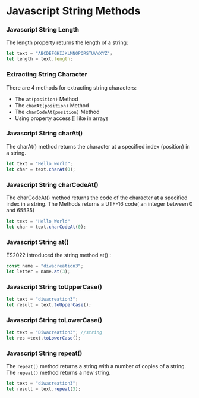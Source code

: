 # Javascript String Methods

### Javascript String Length
The length property returns the length of a string:
```js
let text = "ABCDEFGHIJKLMNOPQRSTUVWXYZ";
let length = text.length;
```

### Extracting String Character
There are 4 methods for extracting string characters:
-  The `at(position)` Method
- The `charAt(position)` Method
- The `charCodeAt(position)` Method
- Using property access [] like in arrays

### Javascript String charAt()
The charAt() method returns the character at a specified index (position) in a string.

```js
let text = "Hello world";
let char = text.charAt(0);
```
### Javascript String charCodeAt()
The charCodeAt() method returns the code of the character at a specified index in a string. The Methods returns  a UTF-16 code( an integer between 0 and 65535)

```js
let text = "Hello World"
let char = text.charCodeAt(0);
```
### Javascript String at()

ES2022 introduced the string method at() :

```js
const name = "diwacreation3";
let letter = name.at(3);
```
### Javascript String toUpperCase()

```js
let text = "diwacreation3";
let result = text.toUpperCase();
```

### Javascript String toLowerCase()

```js
let text = "Diwacreation3"; //string
let res =text.toLowerCase();
```

### Javascript String repeat()
The `repeat()` method returns a string with a number of copies of a string. The `repeat()` method returns a new string.

```js
let text = "diwacreation3";
let result = text.repeat(3);
```